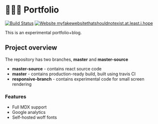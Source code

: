 # 👨🏾‍💻 Portfolio
[![Build Status](https://travis-ci.com/GLaDO8/GLaDO8.github.io.svg?token=kwy6JTqypCHNWBv5ksjB&branch=master-source)](https://travis-ci.com/GLaDO8/GLaDO8.github.io)
[![Website myfakewebsitethatshouldnotexist.at.least.i.hope](https://img.shields.io/website-up-down-green-red/http/myfakewebsitethatshouldnotexist.at.least.i.hope.svg)](http://myfakewebsitethatshouldnotexist.at.least.i.hope/)

This is an experimental portfolio+blog. 

## Project overview
The repository has two branches, **master** and **master-source**
* **master-source** - contains react source code
* **master** - contains production-ready build, built using travis CI
* **responsive-branch** - contains experimental code for small screen rendering

### Features
* Full MDX support
* Google analytics
* Self-hosted woff fonts
